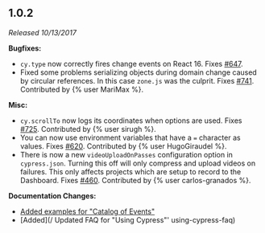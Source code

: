 ## 1.0.2

_Released 10/13/2017_

**Bugfixes:**

- `cy.type` now correctly fires change events on React 16. Fixes
  [#647](https://github.com/cypress-io/cypress/issues/647).
- Fixed some problems serializing objects during domain change caused by
  circular references. In this case `zone.js` was the culprit. Fixes
  [#741](https://github.com/cypress-io/cypress/issues/741). Contributed by
  {% user MariMax %}.

**Misc:**

- `cy.scrollTo` now logs its coordinates when options are used. Fixes
  [#725](https://github.com/cypress-io/cypress/issues/725). Contributed by
  {% user sirugh %}.
- You can now use environment variables that have a `=` character as values.
  Fixes [#620](https://github.com/cypress-io/cypress/issues/620). Contributed by
  {% user HugoGiraudel %}.
- There is now a new `videoUploadOnPasses` configuration option in
  `cypress.json`. Turning this off will only compress and upload videos on
  failures. This only affects projects which are setup to record to the
  Dashboard. Fixes [#460](https://github.com/cypress-io/cypress/issues/460).
  Contributed by {% user carlos-granados %}.

**Documentation Changes:**

- [Added examples for "Catalog of Events"](/api/events/catalog-of-events)
- [Added](/ Updated FAQ for "Using Cypress"' using-cypress-faq)
